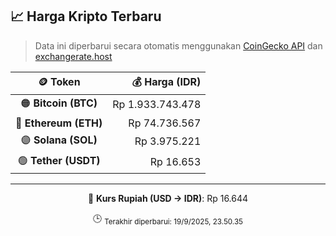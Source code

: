 

<!-- HARGA_KRIPTO -->
## 📈 Harga Kripto Terbaru

> Data ini diperbarui secara otomatis menggunakan [CoinGecko API](https://www.coingecko.com/) dan [exchangerate.host](https://exchangerate.host/)

<div align="center">

| 🪙 Token | 💰 Harga (IDR) |
|:------:|---------------:|
| 🟠 **Bitcoin (BTC)**   | Rp 1.933.743.478 |
| 🔵 **Ethereum (ETH)**  | Rp 74.736.567 |
| 🟣 **Solana (SOL)**    | Rp 3.975.221 |
| 🟢 **Tether (USDT)**   | Rp 16.653 |

---

💱 **Kurs Rupiah (USD → IDR)**: Rp 16.644

🕒 <sub>Terakhir diperbarui: 19/9/2025, 23.50.35</sub>

</div>
<!-- /HARGA_KRIPTO -->
